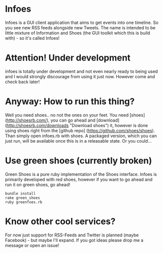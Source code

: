# Infoes
Infoes is a GUI client application that aims to get events into one timeline. So you see new RSS feeds alongside new Tweets. The name is intended to be little mixture of Information and Shoes (the GUI toolkit which this is build with) - so it's called Infoes!

# Attention! Under development
infoes is totally under development and not even nearly ready to being used and I would strongly discourage from using it just now. However come and check back later!

# Anyway: How to run this thing?
Well you need shoes.. no not the ones on your feet. You need [shoes] (http://shoesrb.com/), you can go ahead and [download] (http://shoesrb.com/downloads "Download shoes") it, however is done using shoes right from the [github repo] (https://github.com/shoes/shoes). Than simply open infoes.rb with shoes.
A packaged version, which you can just run, will be available once this is in a releasable state. Or you could...

# Use green shoes (currently broken)
Green Shoes is a pure ruby implementation of the Shoes interface. Infoes is primarily developed with red shoes, however if you want to go ahead and run it on green shoes, go ahead!

    bundle install
    rake green_shoes
    ruby greenfoes.rb

# Know other cool services?
For now just support for RSS-Feeds and Twitter is planned (maybe Facebook) - but maybe I'll expand. If you got ideas please drop me a message or open an issue!

